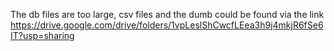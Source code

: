 The db files are too large, csv files and the dumb could be found via the link
https://drive.google.com/drive/folders/1vpLeslShCwcfLEea3h9j4mkjR6fSe6IT?usp=sharing
